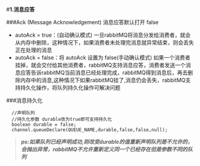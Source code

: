 #**1.消息应答**

###Ack (Message Acknowledgement) 消息应答默认打开 false
- autoAck = true：(自动确认模式) 一旦rabbitMQ将消息分发给消费者，就会从内存中删除，这种情况下，如果消费者未处理完消息就异常结束，则会丢失正在处理的消息
- autoAck = false：将 autoAck 设置为 false(手动确认模式) 如果一个消费者挂掉，就会交付给其他消费者，rabbitMQ支持消息应答，消费者发送一个消息应答告诉rabbitMQ当前消息已经处理完成，rabbitMQ得到消息后，再去删除内存中的消息,这种情况下如果rabbitMQ挂了,消息仍会丢失，rabbitMQ支持持久化操作，将队列持久化操作可解决问题

###消息持久化
  ```
    //声明队列
    //持久化参数 durable改为true即可支持持久化
    boolean durable = false;
    channel.queueDeclare(QUEUE_NAME,durable,false,false,null);
   ```
   >***ps:如果队列已经声明成功,则改变durable的值重新声明队列是不允许的，会抛出异常，rabbitMQ不允许重新定义同一个已经存在但是参数不同的队列***